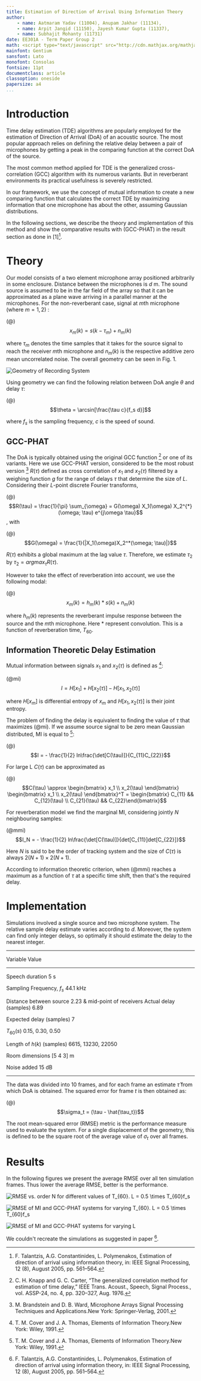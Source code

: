 ```yaml
---
title: Estimation of Direction of Arrival Using Information Theory
author:
    - name: Aatmaram Yadav (11004), Anupam Jakhar (11134),
    - name: Arpit Jangid (11150), Jayesh Kumar Gupta (11337),
    - name: Subhajit Mohanty (11731)
date: EE301A - Term Paper Group 2
math: <script type="text/javascript" src="http://cdn.mathjax.org/mathjax/latest/MathJax.js?config=TeX-AMS-MML_HTMLorMML"></script>
mainfont: Gentium
sansfont: Lato
monofont: Consolas
fontsize: 11pt
documentclass: article
classoption: oneside
papersize: a4
...
```


# Introduction

Time delay estimation (TDE) algorithms are popularly employed for the estimation of Direction of Arrival (DoA) of an acoustic source. The most popular approach relies on defining the relative delay between a pair of microphones by getting a peak in the comparing function at the correct DoA of the source.

The most common method applied for TDE is the generalized cross-correlation (GCC) algorithm with its numerous variants. But in reverberant environments its practical usefulness is severely restricted.

In our framework, we use the concept of mutual information to create a new comparing function that calculates the correct TDE by maximizing information that one microphone has about the other, assuming Gaussian distributions.

In the following sections, we describe the theory and implementation of this method and show the comparative results with (GCC-PHAT) in the result section as done in [1][^1].

# Theory

Our model consists of a two element microphone array positioned arbitrarily in some enclosure. Distance between the microphones is $d$ m. The sound source is assumed to be in the far field of the array so that it can be approximated as a plane wave arriving in a parallel manner at the microphones. For the non-reverberant case, signal at $m$th microphone (where $m = 1, 2$) :

(@) $$x_m(k) = s(k - \tau_m) + n_m(k)$$

where $\tau_m$ denotes the time samples that it takes for the source signal to reach the receiver $m$th microphone and $n_m(k)$ is the respective additive zero mean uncorrelated noise. The overall geometry can be seen in Fig. 1.

![Geometry of Recording System](./img/dir.png ) 

Using geometry we can find the following relation between DoA angle $\theta$ and delay $\tau$:

(@) $$\theta = \arcsin[\frac{\tau c}{f_s d}]$$ 

where $f_s$ is the sampling frequency, $c$ is the speed of sound.

## GCC-PHAT

The DoA is typically obtained using the original GCC function [^@knapp] or one of its variants. Here we use GCC-PHAT version, considered to be the most robust version [^@ward] $R(\tau)$ defined as cross correlation of $x_1$ and $x_2(\tau)$ filtered by a weighing function $g$ for the range of delays $\tau$ that determine the size of $L$. Considering their $L$-point discrete Fourier transforms,

(@) $$R(\tau) = \frac{1}{\pi} \sum_{\omega} = G(\omega) X_1(\omega) X_2^{*}(\omega; \tau) e^{j\omega \tau}$$, 
with

(@) $$G(\omega) = \frac{1}{|X_1(\omega)X_2^*(\omega; \tau)|}$$

$R(\tau)$ exhibits a global maximum at the lag value $\tau$. Therefore, we estimate $\tau_2$ by $\tau_2 = argmax_{\tau} R(\tau)$.

However to take the effect of reverberation into account, we use the following modal:

(@) $$x_m(k) = h_m(k) * s(k) + n_m(k)$$

where $h_m(k)$ represents the reverberant impulse response between the source and the $m$th microphone. Here $*$ represent convolution. This is a function of reverberation time, $T_{60}$.

## Information Theoretic Delay Estimation

Mutual information between signals $x_1$ and $x_2(\tau)$ is defined as [^@cover]:

(@mi) $$I = H[x_1] + H[x_2(\tau)] - H[x_1, x_2(\tau)]$$

where $H[x_m]$ is differential entropy of $x_m$ and $H[x_1, x_2(\tau)]$ is their joint entropy.

The problem of finding the delay is equivalent to finding the value of $\tau$ that maximizes (@mi). If we assume source signal to be zero mean Gaussian distributed, MI is equal to [^@cover]:

(@) $$I = - \frac{1}{2} ln\frac{\det[C(\tau)]}{C_{11}C_{22}}$$

For large L $C(\tau)$ can be approximated as

(@) $$C(\tau) \approx \begin{bmatrix} x_1 \\ x_2(\tau) \end{bmatrix} \begin{bmatrix} x_1 \\ x_2(\tau) \end{bmatrix}^T = \begin{bmatrix} C_{11} && C_{12}(\tau) \\ C_{21}(\tau) && C_{22}\end{bmatrix}$$

For reverberation model we find the marginal MI, considering jointly $N$ neighbouring samples:

(@mmi) $$I_N = - \frac{1}{2} ln\frac{\det[C(\tau)]}{det[C_{11}]det[C_{22}]}$$

Here $N$ is said to be the order of tracking system and the size of $C(\tau)$ is always $2(N+1) \times 2(N+1)$.

According to information theoretic criterion, when (@mmi) reaches a maximum as a function of $\tau$ at a specific time shift, then that's the required delay.

# Implementation

Simulations involved a single source and two microphone system. The relative sample delay estimate varies according to $d$. Moreover, the system can find only integer delays, so optimally it should estimate the delay to the nearest integer.

--------------                 ------------------------
Variable                       Value
--------------                 ------------------------
Speech duration                5 s

Sampling Frequency, $f_s$      44.1 kHz

Distance between source        2.23
& mid-point of receivers
Actual delay (samples)         6.89

Expected delay (samples)       7

$T_{60}(s)$                    0.15, 0.30, 0.50

Length of $h(k)$ (samples)     6615, 13230, 22050

Room dimensions                [5 4 3] m

Noise added                    15 dB
--------------------------     ------------------------

The data was divided into 10 frames, and for each frame an estimate $\hat{\tau}$ from which DoA is obtained. The squared error for frame $t$ is then obtained as:

(@) $$\sigma_t = (\tau - \hat{\tau_t})$$

The root mean-squared error (RMSE) metric is the performance measure used to evaluate the system. For a single displacement of the geometry, this is defined to be the square root of the average value of $\sigma_t$ over all frames. 


# Results

In the following figures we present the average RMSE over all ten simulation frames. Thus lower the average RMSE, better is the performance.

![RMSE vs. order N for different values of $T_{60}$. $L = 0.5 \times T_{60}f_s$](./img/plot1.png )

![RMSE of MI and GCC-PHAT systems for varying $T_{60}$. $L = 0.5 \times T_{60}f_s$](./img/plot2.png )

![RMSE of MI and GCC-PHAT systems for varying L](./img/plot3.png ) 

We couldn't recreate the simulations as suggested in paper [^1].

[^1]: F. Talantzis, A.G. Constantinides, L. Polymenakos, Estimation of direction of arrival using information theory, in: IEEE Signal Processing, 12 (8), August 2005, pp. 561–564.

[^@knapp]: C. H. Knapp and G. C. Carter, “The generalized correlation method for
estimation of time delay,” IEEE Trans. Acoust., Speech, Signal Process.,
vol. ASSP-24, no. 4, pp. 320–327, Aug. 1976.

[^@ward]: M. Brandstein and D. B. Ward, Microphone Arrays Signal Processing
Techniques and Applications.New York: Springer-Verlag, 2001.

[^@cover]: T. M. Cover and J. A. Thomas, Elements of Information Theory.New
York: Wiley, 1991.
    

